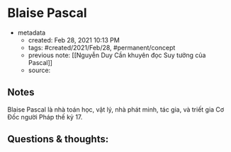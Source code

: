 ---
---

# Blaise Pascal

- metadata
	- created: Feb 28, 2021 10:13 PM
	- tags:  #created/2021/Feb/28, #permanent/concept 
	- previous note: [[Nguyễn Duy Cần khuyên đọc Suy tưởng của Pascal]]
	- source: 

## Notes
Blaise Pascal là nhà toán học, vật lý, nhà phát minh, tác gia, và triết gia Cơ Đốc người Pháp thế kỷ 17.

## Questions & thoughts:


